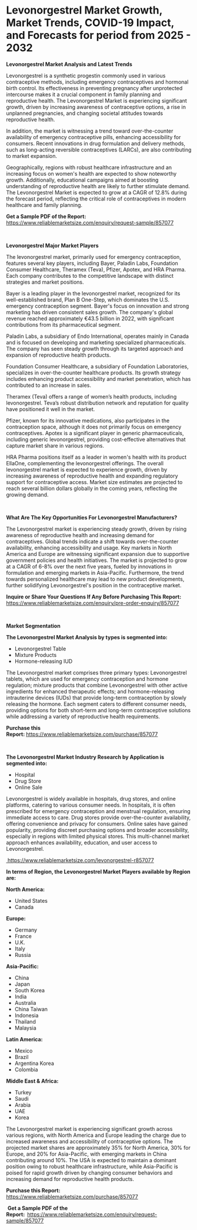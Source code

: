 <p><h1>Levonorgestrel Market Growth, Market Trends, COVID-19 Impact, and Forecasts for period from 2025 - 2032</h1></p><p><strong>Levonorgestrel Market Analysis and Latest Trends</strong></p>
<p><p>Levonorgestrel is a synthetic progestin commonly used in various contraceptive methods, including emergency contraceptives and hormonal birth control. Its effectiveness in preventing pregnancy after unprotected intercourse makes it a crucial component in family planning and reproductive health. The Levonorgestrel Market is experiencing significant growth, driven by increasing awareness of contraceptive options, a rise in unplanned pregnancies, and changing societal attitudes towards reproductive health. </p><p>In addition, the market is witnessing a trend toward over-the-counter availability of emergency contraceptive pills, enhancing accessibility for consumers. Recent innovations in drug formulation and delivery methods, such as long-acting reversible contraceptives (LARCs), are also contributing to market expansion. </p><p>Geographically, regions with robust healthcare infrastructure and an increasing focus on women's health are expected to show noteworthy growth. Additionally, educational campaigns aimed at boosting understanding of reproductive health are likely to further stimulate demand. The Levonorgestrel Market is expected to grow at a CAGR of 12.8% during the forecast period, reflecting the critical role of contraceptives in modern healthcare and family planning.</p></p>
<p><strong>Get a Sample PDF of the Report:&nbsp;</strong> <a href="https://www.reliablemarketsize.com/enquiry/request-sample/857077?utm_campaign=3021&utm_medium=2&utm_source=Github&utm_content=ia&utm_term=19042025&utm_id=levonorgestrel">https://www.reliablemarketsize.com/enquiry/request-sample/857077</a></p>
<p>&nbsp;</p>
<p><strong>Levonorgestrel Major Market Players</strong></p>
<p><p>The levonorgestrel market, primarily used for emergency contraception, features several key players, including Bayer, Paladin Labs, Foundation Consumer Healthcare, Theramex (Teva), Pfizer, Apotex, and HRA Pharma. Each company contributes to the competitive landscape with distinct strategies and market positions.</p><p>Bayer is a leading player in the levonorgestrel market, recognized for its well-established brand, Plan B One-Step, which dominates the U.S. emergency contraception segment. Bayer's focus on innovation and strong marketing has driven consistent sales growth. The company's global revenue reached approximately €43.5 billion in 2022, with significant contributions from its pharmaceutical segment.</p><p>Paladin Labs, a subsidiary of Endo International, operates mainly in Canada and is focused on developing and marketing specialized pharmaceuticals. The company has seen steady growth through its targeted approach and expansion of reproductive health products.</p><p>Foundation Consumer Healthcare, a subsidiary of Foundation Laboratories, specializes in over-the-counter healthcare products. Its growth strategy includes enhancing product accessibility and market penetration, which has contributed to an increase in sales.</p><p>Theramex (Teva) offers a range of women’s health products, including levonorgestrel. Teva’s robust distribution network and reputation for quality have positioned it well in the market.</p><p>Pfizer, known for its innovative medications, also participates in the contraception space, although it does not primarily focus on emergency contraceptives. Apotex is a significant player in generic pharmaceuticals, including generic levonorgestrel, providing cost-effective alternatives that capture market share in various regions.</p><p>HRA Pharma positions itself as a leader in women's health with its product EllaOne, complementing the levonorgestrel offerings. The overall levonorgestrel market is expected to experience growth, driven by increasing awareness of reproductive health and expanding regulatory support for contraceptive access. Market size estimates are projected to reach several billion dollars globally in the coming years, reflecting the growing demand.</p></p>
<p>&nbsp;</p>
<p><strong>What Are The Key Opportunities For Levonorgestrel Manufacturers?</strong></p>
<p><p>The Levonorgestrel market is experiencing steady growth, driven by rising awareness of reproductive health and increasing demand for contraceptives. Global trends indicate a shift towards over-the-counter availability, enhancing accessibility and usage. Key markets in North America and Europe are witnessing significant expansion due to supportive government policies and health initiatives. The market is projected to grow at a CAGR of 6-8% over the next five years, fueled by innovations in formulation and emerging markets in Asia-Pacific. Furthermore, the trend towards personalized healthcare may lead to new product developments, further solidifying Levonorgestrel's position in the contraceptive market.</p></p>
<p><strong>Inquire or Share Your Questions If Any Before Purchasing This Report:</strong> <a href="https://www.reliablemarketsize.com/enquiry/pre-order-enquiry/857077?utm_campaign=3021&utm_medium=2&utm_source=Github&utm_content=ia&utm_term=19042025&utm_id=levonorgestrel">https://www.reliablemarketsize.com/enquiry/pre-order-enquiry/857077</a></p>
<p>&nbsp;</p>
<p><strong>Market Segmentation</strong></p>
<p><strong>The Levonorgestrel Market Analysis by types is segmented into:</strong></p>
<p><ul><li>Levonorgestrel Table</li><li>Mixture Products</li><li>Hormone-releasing IUD</li></ul></p>
<p><p>The Levonorgestrel market comprises three primary types: Levonorgestrel tablets, which are used for emergency contraception and hormone regulation; mixture products that combine Levonorgestrel with other active ingredients for enhanced therapeutic effects; and hormone-releasing intrauterine devices (IUDs) that provide long-term contraception by slowly releasing the hormone. Each segment caters to different consumer needs, providing options for both short-term and long-term contraceptive solutions while addressing a variety of reproductive health requirements.</p></p>
<p><strong>Purchase this Report:&nbsp;</strong><a href="https://www.reliablemarketsize.com/purchase/857077?utm_campaign=3021&utm_medium=2&utm_source=Github&utm_content=ia&utm_term=19042025&utm_id=levonorgestrel">https://www.reliablemarketsize.com/purchase/857077</a></p>
<p>&nbsp;</p>
<p><strong>The Levonorgestrel Market Industry Research by Application is segmented into:</strong></p>
<p><ul><li>Hospital</li><li>Drug Store</li><li>Online Sale</li></ul></p>
<p><p>Levonorgestrel is widely available in hospitals, drug stores, and online platforms, catering to various consumer needs. In hospitals, it is often prescribed for emergency contraception and menstrual regulation, ensuring immediate access to care. Drug stores provide over-the-counter availability, offering convenience and privacy for consumers. Online sales have gained popularity, providing discreet purchasing options and broader accessibility, especially in regions with limited physical stores. This multi-channel market approach enhances availability, education, and user access to Levonorgestrel.</p></p>
<p><a href="https://www.reliablemarketsize.com/levonorgestrel-r857077?utm_campaign=3021&utm_medium=2&utm_source=Github&utm_content=ia&utm_term=19042025&utm_id=levonorgestrel">&nbsp;https://www.reliablemarketsize.com/levonorgestrel-r857077</a></p>
<p><strong>In terms of Region, the Levonorgestrel Market Players available by Region are:</strong></p>
<p>
    <p> <strong> North America: </strong>
        <ul>
            <li>United States</li>
            <li>Canada</li>
        </ul>
        </p> 
    <p> <strong> Europe: </strong>
        <ul>
            <li>Germany</li>
            <li>France</li>
            <li>U.K.</li>
            <li>Italy</li>
            <li>Russia</li>
        </ul>
        </p> 
    <p> <strong> Asia-Pacific: </strong>
        <ul>
            <li>China</li>
            <li>Japan</li>
            <li>South Korea</li>
            <li>India</li>
            <li>Australia</li>
            <li>China Taiwan</li>
            <li>Indonesia</li>
            <li>Thailand</li>
            <li>Malaysia</li>
        </ul>
        </p> 
    <p> <strong> Latin America: </strong>
        <ul>
            <li>Mexico</li>
            <li>Brazil</li>
            <li>Argentina Korea</li>
            <li>Colombia</li>
        </ul>
        </p> 
    <p> <strong> Middle East & Africa: </strong>
        <ul>
            <li>Turkey</li>
            <li>Saudi</li>
            <li>Arabia</li>
            <li>UAE</li>
            <li>Korea</li>
        </ul>
    </p>
    </p>
<p><p>The Levonorgestrel market is experiencing significant growth across various regions, with North America and Europe leading the charge due to increased awareness and accessibility of contraceptive options. The projected market shares are approximately 35% for North America, 30% for Europe, and 20% for Asia-Pacific, with emerging markets in China contributing around 10%. The USA is expected to maintain a dominant position owing to robust healthcare infrastructure, while Asia-Pacific is poised for rapid growth driven by changing consumer behaviors and increasing demand for reproductive health products.</p></p>
<p><strong>Purchase this Report: </strong><a href="https://www.reliablemarketsize.com/purchase/857077?utm_campaign=3021&utm_medium=2&utm_source=Github&utm_content=ia&utm_term=19042025&utm_id=levonorgestrel">https://www.reliablemarketsize.com/purchase/857077</a></p>
<p>&nbsp;<strong>Get a Sample PDF of the Report:&nbsp;&nbsp;</strong><a href="https://www.reliablemarketsize.com/enquiry/request-sample/857077?utm_campaign=3021&utm_medium=2&utm_source=Github&utm_content=ia&utm_term=19042025&utm_id=levonorgestrel">https://www.reliablemarketsize.com/enquiry/request-sample/857077</a></p>
<p><strong></strong></p>
<p><p></p><p></p><p></p></p>